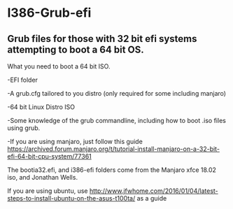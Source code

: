 # I386-Grub-efi
Grub files for those with 32 bit efi systems attempting to boot a 64 bit OS. 
---------------------------------------------------------------------------------------

What you need to boot a 64 bit ISO.

-EFI folder


-A grub.cfg tailored to you distro (only required for some including manjaro)

-64 bit Linux Distro ISO

-Some knowledge of the grub commandline, including how to boot .iso files using grub. 

-If you are using manjaro, just follow this guide https://archived.forum.manjaro.org/t/tutorial-install-manjaro-on-a-32-bit-efi-64-bit-cpu-system/77361

The bootia32.efi, and i386-efi folders come from the Manjaro xfce 18.02 iso, and Jonathan Wells.

If you are using ubuntu, use http://www.jfwhome.com/2016/01/04/latest-steps-to-install-ubuntu-on-the-asus-t100ta/ as a guide
